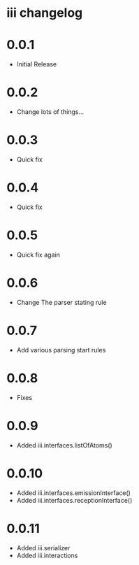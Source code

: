 # iii changelog

# 0.0.1

- Initial Release


# 0.0.2

- Change lots of things...

# 0.0.3

- Quick fix

# 0.0.4

- Quick fix

# 0.0.5

- Quick fix again


# 0.0.6

- Change The parser stating rule

# 0.0.7

- Add various parsing start rules

# 0.0.8

- Fixes

# 0.0.9

- Added iii.interfaces.listOfAtoms()

# 0.0.10

- Added iii.interfaces.emissionInterface()
- Added iii.interfaces.receptionInterface()

# 0.0.11

- Added iii.serializer
- Added iii.interactions
